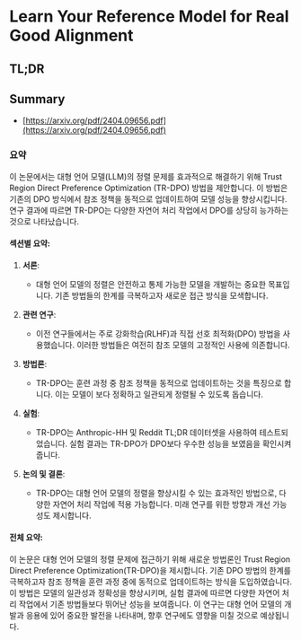 # Learn Your Reference Model for Real Good Alignment
## TL;DR
## Summary
- [https://arxiv.org/pdf/2404.09656.pdf](https://arxiv.org/pdf/2404.09656.pdf)

### 요약

이 논문에서는 대형 언어 모델(LLM)의 정렬 문제를 효과적으로 해결하기 위해 Trust Region Direct Preference Optimization (TR-DPO) 방법을 제안합니다. 이 방법은 기존의 DPO 방식에서 참조 정책을 동적으로 업데이트하여 모델 성능을 향상시킵니다. 연구 결과에 따르면 TR-DPO는 다양한 자연어 처리 작업에서 DPO를 상당히 능가하는 것으로 나타났습니다.

#### 섹션별 요약:

1. **서론**:
   - 대형 언어 모델의 정렬은 안전하고 통제 가능한 모델을 개발하는 중요한 목표입니다. 기존 방법들의 한계를 극복하고자 새로운 접근 방식을 모색합니다.

2. **관련 연구**:
   - 이전 연구들에서는 주로 강화학습(RLHF)과 직접 선호 최적화(DPO) 방법을 사용했습니다. 이러한 방법들은 여전히 참조 모델의 고정적인 사용에 의존합니다.

3. **방법론**:
   - TR-DPO는 훈련 과정 중 참조 정책을 동적으로 업데이트하는 것을 특징으로 합니다. 이는 모델이 보다 정확하고 일관되게 정렬될 수 있도록 돕습니다.

4. **실험**:
   - TR-DPO는 Anthropic-HH 및 Reddit TL;DR 데이터셋을 사용하여 테스트되었습니다. 실험 결과는 TR-DPO가 DPO보다 우수한 성능을 보였음을 확인시켜 줍니다.

5. **논의 및 결론**:
   - TR-DPO는 대형 언어 모델의 정렬을 향상시킬 수 있는 효과적인 방법으로, 다양한 자연어 처리 작업에 적용 가능합니다. 미래 연구를 위한 방향과 개선 가능성도 제시합니다.

#### 전체 요약:

이 논문은 대형 언어 모델의 정렬 문제에 접근하기 위해 새로운 방법론인 Trust Region Direct Preference Optimization(TR-DPO)을 제시합니다. 기존 DPO 방법의 한계를 극복하고자 참조 정책을 훈련 과정 중에 동적으로 업데이트하는 방식을 도입하였습니다. 이 방법은 모델의 일관성과 정확성을 향상시키며, 실험 결과에 따르면 다양한 자연어 처리 작업에서 기존 방법들보다 뛰어난 성능을 보여줍니다. 이 연구는 대형 언어 모델의 개발과 응용에 있어 중요한 발전을 나타내며, 향후 연구에도 영향을 미칠 것으로 예상됩니다.